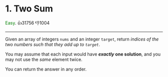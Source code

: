 # 1. Two Sum
<span style="color:green">Easy</span>. :thumbsup:31756 :thumbsdown:1004<br/>

---
Given an array of integers `nums` and an integer `target`, return *indices of the two numbers such that they add up to `target`*.


You may assume that each input would have ***exactly* one solution**, and you may not use the *same* element twice.


You can return the answer in any order.


 


